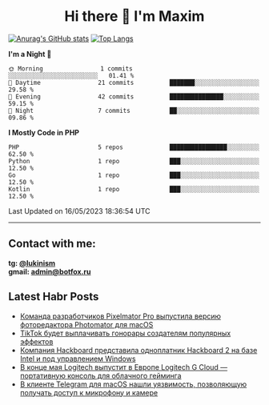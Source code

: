 ## <h1 align="center">Hi there 👋 I'm Maxim</h1>

[![Anurag's GitHub stats](https://github-readme-stats.vercel.app/api?username=lukinism)](https://github.com/anuraghazra/github-readme-stats) [![Top Langs](https://github-readme-stats.vercel.app/api/top-langs/?username=lukinism)](https://github.com/anuraghazra/github-readme-stats)

<!--START_SECTION:waka-->
**I'm a Night 🦉** 

```text
🌞 Morning                1 commits           ░░░░░░░░░░░░░░░░░░░░░░░░░   01.41 % 
🌆 Daytime                21 commits          ███████░░░░░░░░░░░░░░░░░░   29.58 % 
🌃 Evening                42 commits          ███████████████░░░░░░░░░░   59.15 % 
🌙 Night                  7 commits           ██░░░░░░░░░░░░░░░░░░░░░░░   09.86 % 
```


**I Mostly Code in PHP** 

```text
PHP                      5 repos             ████████████████░░░░░░░░░   62.50 % 
Python                   1 repo              ███░░░░░░░░░░░░░░░░░░░░░░   12.50 % 
Go                       1 repo              ███░░░░░░░░░░░░░░░░░░░░░░   12.50 % 
Kotlin                   1 repo              ███░░░░░░░░░░░░░░░░░░░░░░   12.50 % 
```




 Last Updated on 16/05/2023 18:36:54 UTC
<!--END_SECTION:waka-->
___
## Contact with me:
**tg: [@lukinism](https://t.me/lukinism)  
gmail: admin@botfox.ru**

## Latest Habr Posts
<!-- BLOG-POST-LIST:START -->
- [Команда разработчиков Pixelmator Pro выпустила версию фоторедактора Photomator для macOS](https://habr.com/ru/news/735708/)
- [TikTok будет выплачивать гонорары создателям популярных эффектов](https://habr.com/ru/news/735582/)
- [Компания Hackboard представила одноплатник Hackboard 2 на базе Intel и под управлением Windows](https://habr.com/ru/news/735574/)
- [В конце мая Logitech выпустит в Европе Logitech G Cloud — портативную консоль для облачного гейминга](https://habr.com/ru/news/735436/)
- [В клиенте Telegram для macOS нашли уязвимость, позволяющую получать доступ к микрофону и камере](https://habr.com/ru/news/735426/)
<!-- BLOG-POST-LIST:END -->
